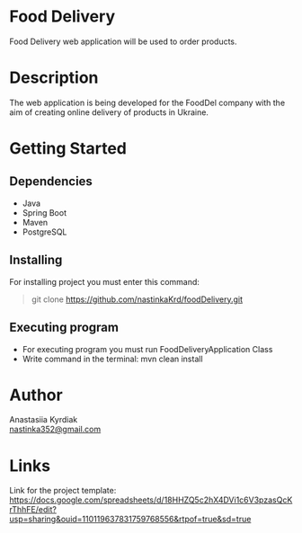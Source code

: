 # Food Delivery
Food Delivery web application will be used to order products.
# Description
The web application is being developed for the FoodDel company with the aim of creating online delivery of products in Ukraine.
# Getting Started
## Dependencies
- Java 
- Spring Boot 
- Maven 
- PostgreSQL 
## Installing
For installing project you must enter this command:
> git clone https://github.com/nastinkaKrd/foodDelivery.git
## Executing program
- For executing program you must run FoodDeliveryApplication Class
- Write command in the terminal: mvn clean install
# Author
Anastasiia Kyrdiak \
nastinka352@gmail.com
# Links
Link for the project template: \
 https://docs.google.com/spreadsheets/d/18HHZQ5c2hX4DVi1c6V3pzasQcKrThhFE/edit?usp=sharing&ouid=110119637831759768556&rtpof=true&sd=true
